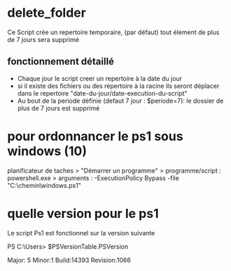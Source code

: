 # delete_folder
Ce Script crée un repertoire temporaire, (par défaut) tout élement de plus de 7 jours sera supprimé
## fonctionnement détaillé
* Chaque jour le script creer un repertoire à la date du jour
* si il existe des fichiers ou des répertoire à la racine ils seront déplacer dans le repertoire "date-du-jour/date-execution-du-script"
* Au bout de la periode définie (defaut 7 jour : $periode=7): le dossier de plus de 7 jours est supprimé 

# pour ordonnancer le ps1 sous windows (10)
planificateur de taches > "Démarrer un programme" > programme/script : powershell.exe > arguments : -ExecutionPolicy Bypass -file "C:\chemin\windows.ps1"
# quelle version pour le ps1
Le script Ps1 est fonctionnel sur la version suivante

PS C:\Users\>  $PSVersionTable.PSVersion

Major: 5  Minor:1  Build:14393  Revision:1066
